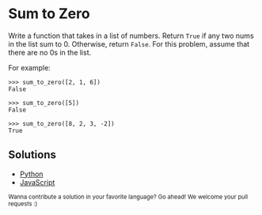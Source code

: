 # Sum to Zero

Write a function that takes in a list of numbers. Return `True` if any two
nums in the list sum to 0. Otherwise, return `False`. For this problem,
assume that there are no 0s in the list.

For example:
```
>>> sum_to_zero([2, 1, 6])
False

>>> sum_to_zero([5])
False

>>> sum_to_zero([8, 2, 3, -2])
True
```

## Solutions

- [Python](sum_to_zero.py)
- [JavaScript](sumToZero.js)

<sub>
  Wanna contribute a solution in your favorite language? Go ahead! We
  welcome your pull requests :)
</sub>
